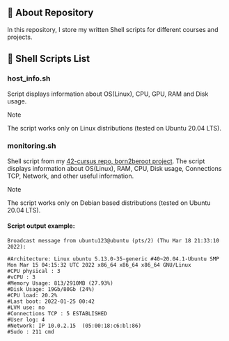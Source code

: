 ## 📜 About Repository
In this repository, I store my written Shell scripts for different courses and projects.

## 📑 Shell Scripts List

### host_info.sh 

Script displays information about OS(Linux), CPU, GPU, RAM and Disk usage.
> [!Note]
> The script works only on Linux distributions (tested on Ubuntu 20.04 LTS).

### monitoring.sh 

Shell script from my [42-cursus repo, born2beroot project](https://github.com/dpetrosy/42-cursus/tree/master/01_born2beroot).
The script displays information about OS(Linux), RAM, CPU, Disk usage, Connections TCP, Network, and other useful information.
> [!Note]
> The script works only on Debian based distributions (tested on Ubuntu 20.04 LTS).

#### Script output example:

    Broadcast message from ubuntu123@ubuntu (pts/2) (Thu Mar 18 21:33:10 2022):
    
    #Architecture: Linux ubuntu 5.13.0-35-generic #40~20.04.1-Ubuntu SMP Mon Mar 15 04:15:32 UTC 2022 x86_64 x86_64 x86_64 GNU/Linux
    #CPU physical : 3
    #vCPU : 3
    #Memory Usage: 813/2910MB (27.93%)
    #Disk Usage: 19Gb/80Gb (24%)
    #CPU load: 20.2%
    #Last boot: 2022-01-25 00:42
    #LVM use: no
    #Connections TCP : 5 ESTABLISHED
    #User log: 4
    #Network: IP 10.0.2.15  (05:00:18:c6:bl:86)
    #Sudo : 211 cmd
